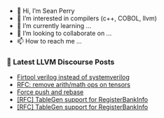 - 👋 Hi, I’m Sean Perry
- 👀 I’m interested in compilers (c++, COBOL, llvm)
- 🌱 I’m currently learning ...
- 💞️ I’m looking to collaborate on ...
- 📫 How to reach me ...

<!---
s66perry/s66perry is a ✨ special ✨ repository because its `README.md` (this file) appears on your GitHub profile.
You can click the Preview link to take a look at your changes.
--->
### 📕 Latest LLVM Discourse Posts

<!-- DISCOURSE-LLVM:START -->
- [Firtool verilog instead of systemverilog](https://discourse.llvm.org/t/firtool-verilog-instead-of-systemverilog/74805#post_9)
- [RFC: remove arith/math ops on tensors](https://discourse.llvm.org/t/rfc-remove-arith-math-ops-on-tensors/74357?page=3#post_44)
- [Force push and rebase](https://discourse.llvm.org/t/force-push-and-rebase/73766#post_15)
- [[RFC] TableGen support for RegisterBankInfo](https://discourse.llvm.org/t/rfc-tablegen-support-for-registerbankinfo/74459?page=2#post_24)
- [[RFC] TableGen support for RegisterBankInfo](https://discourse.llvm.org/t/rfc-tablegen-support-for-registerbankinfo/74459?page=2#post_23)
<!-- DISCOURSE-LLVM:END -->
